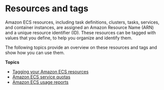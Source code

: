 # Resources and tags<a name="ecs-resource-tagging"></a>

Amazon ECS resources, including task definitions, clusters, tasks, services, and container instances, are assigned an Amazon Resource Name \(ARN\) and a unique resource identifier \(ID\)\. These resources can be tagged with values that you define, to help you organize and identify them\.

The following topics provide an overview on these resources and tags and show how you can use them\.

**Topics**
+ [Tagging your Amazon ECS resources](ecs-using-tags.md)
+ [Amazon ECS service quotas](service-quotas.md)
+ [Amazon ECS usage reports](usage-reports.md)